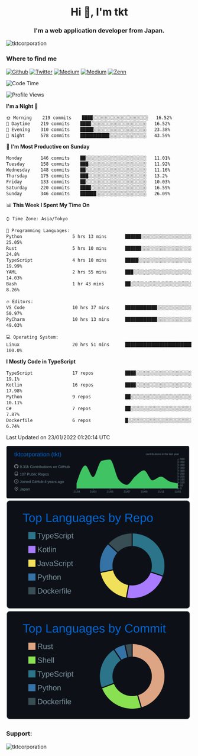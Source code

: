 <h1 align="center">Hi 👋, I'm tkt</h1>
<h3 align="center">I'm a web application developer from Japan.</h3>

<p align="left"> <img src="https://komarev.com/ghpvc/?username=tktcorporation&label=Profile%20views&color=0e75b6&style=flat" alt="tktcorporation" /> </p>

<h3>Where to find me</h3>
<p>
<a href="https://github.com/tktcorporation" target="_blank"><img alt="Github" src="https://img.shields.io/badge/GitHub-%2312100E.svg?&style=for-the-badge&logo=Github&logoColor=white" /></a>
<a href="https://twitter.com/tktcorporation" target="_blank"><img alt="Twitter" src="https://img.shields.io/badge/twitter-%231DA1F2.svg?&style=for-the-badge&logo=twitter&logoColor=white" /></a>
<a href="https://www.linkedin.com/in/tktcorporation" target="_blank"><img alt="Medium" src="https://img.shields.io/badge/linkdin-0a66c2.svg?&style=for-the-badge&logo=linkedin&logoColor=white" /></a>
<a href="https://qiita.com/tktcorporation" target="_blank"><img alt="Medium" src="https://img.shields.io/badge/qiita-55C500.svg?&style=for-the-badge&logo=qiita&logoColor=white" /></a>
<a href="https://zenn.dev/tktcorporation" target="_blank"><img alt="Zenn" src="https://img.shields.io/badge/Zenn-3EA8FF.svg?&style=for-the-badge&logo=Zenn&logoColor=white" /></a>
</p>
  
<!--START_SECTION:waka-->
![Code Time](http://img.shields.io/badge/Code%20Time-98%20hrs%2015%20mins-blue)

![Profile Views](http://img.shields.io/badge/Profile%20Views-1-blue)

**I'm a Night 🦉** 

```text
🌞 Morning    219 commits    ████░░░░░░░░░░░░░░░░░░░░░   16.52% 
🌆 Daytime    219 commits    ████░░░░░░░░░░░░░░░░░░░░░   16.52% 
🌃 Evening    310 commits    █████░░░░░░░░░░░░░░░░░░░░   23.38% 
🌙 Night      578 commits    ███████████░░░░░░░░░░░░░░   43.59%

```
📅 **I'm Most Productive on Sunday** 

```text
Monday       146 commits    ██░░░░░░░░░░░░░░░░░░░░░░░   11.01% 
Tuesday      158 commits    ███░░░░░░░░░░░░░░░░░░░░░░   11.92% 
Wednesday    148 commits    ██░░░░░░░░░░░░░░░░░░░░░░░   11.16% 
Thursday     175 commits    ███░░░░░░░░░░░░░░░░░░░░░░   13.2% 
Friday       133 commits    ██░░░░░░░░░░░░░░░░░░░░░░░   10.03% 
Saturday     220 commits    ████░░░░░░░░░░░░░░░░░░░░░   16.59% 
Sunday       346 commits    ██████░░░░░░░░░░░░░░░░░░░   26.09%

```


📊 **This Week I Spent My Time On** 

```text
⌚︎ Time Zone: Asia/Tokyo

💬 Programming Languages: 
Python                   5 hrs 13 mins       ██████░░░░░░░░░░░░░░░░░░░   25.05% 
Rust                     5 hrs 10 mins       ██████░░░░░░░░░░░░░░░░░░░   24.8% 
TypeScript               4 hrs 10 mins       █████░░░░░░░░░░░░░░░░░░░░   19.99% 
YAML                     2 hrs 55 mins       ███░░░░░░░░░░░░░░░░░░░░░░   14.03% 
Bash                     1 hr 43 mins        ██░░░░░░░░░░░░░░░░░░░░░░░   8.26%

🔥 Editors: 
VS Code                  10 hrs 37 mins      ████████████░░░░░░░░░░░░░   50.97% 
PyCharm                  10 hrs 13 mins      ████████████░░░░░░░░░░░░░   49.03%

💻 Operating System: 
Linux                    20 hrs 51 mins      █████████████████████████   100.0%

```

**I Mostly Code in TypeScript** 

```text
TypeScript               17 repos            ████░░░░░░░░░░░░░░░░░░░░░   19.1% 
Kotlin                   16 repos            ████░░░░░░░░░░░░░░░░░░░░░   17.98% 
Python                   9 repos             ██░░░░░░░░░░░░░░░░░░░░░░░   10.11% 
C#                       7 repos             ██░░░░░░░░░░░░░░░░░░░░░░░   7.87% 
Dockerfile               6 repos             █░░░░░░░░░░░░░░░░░░░░░░░░   6.74%

```



 Last Updated on 23/01/2022 01:20:14 UTC
<!--END_SECTION:waka-->

[![](https://raw.githubusercontent.com/tktcorporation/tktcorporation/master/profile-summary-card-output/github_dark/0-profile-details.svg)](https://github.com/vn7n24fzkq/github-profile-summary-cards)
[![](https://raw.githubusercontent.com/tktcorporation/tktcorporation/master/profile-summary-card-output/github_dark/1-repos-per-language.svg)](https://github.com/vn7n24fzkq/github-profile-summary-cards) [![](https://raw.githubusercontent.com/tktcorporation/tktcorporation/master/profile-summary-card-output/github_dark/2-most-commit-language.svg)](https://github.com/vn7n24fzkq/github-profile-summary-cards)

<h3 align="left">Support:</h3>
<p><a href="https://www.buymeacoffee.com/tktcorporation"> <img align="left" src="https://cdn.buymeacoffee.com/buttons/v2/default-yellow.png" height="50" width="210" alt="tktcorporation" /></a></p><br><br>
